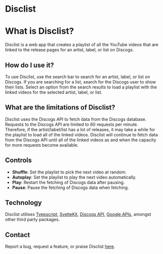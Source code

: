 # Disclist

# What is Disclist?
Disclist is a web app that creates a playlist of all the YouTube videos that are linked to the release pages for an artist, label, or list on Discogs.

## How do I use it?
To use Disclist, use the search bar to search for an artist, label, or list on Discogs. If you are searching for a list, search for the Discogs user to show their lists. Select an option from the search results to load a playlist with the linked videos for the selected artist, label, or list.

## What are the limitations of Disclist?
Disclist uses the Discogs API to fetch data from the Discogs database. Requests to the Discogs API are limited to 60 requests per minute. Therefore, if the artist/label/list has a lot of releases, it may take a while for the playlist to load all of the linked videos. Disclist will continue to fetch data from the Discogs API until all of the linked videos as and when the capacity for more requests become available.

## Controls
- **Shuffle**: Set the playlist to pick the next video at random.
- **Autoplay**: Set the playlist to play the next video automatically.
- **Play**: Restart the fetching of Discogs data after pausing.
- **Pause**: Pause the fetching of Discogs data when fetching.

## Technology
Disclist utilises [Tyepscript](https://www.typescriptlang.org/), [SvelteKit](https://kit.svelte.dev/), [Discogs API](https://www.discogs.com/developers), [Google APIs](https://github.com/googleapis/google-api-nodejs-client), amongst other third party packages.

## Contact
Report a bug, request a feature, or praise Disclist [here](link-to-contact-page).

